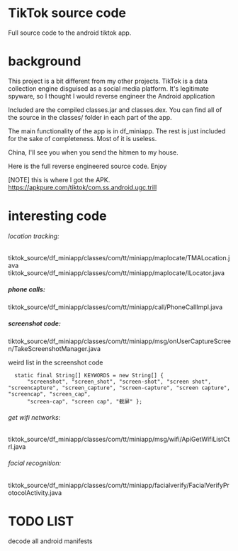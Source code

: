 # TikTok source code

Full source code to the android tiktok app.

# background

This project is a bit different from my other projects. TikTok is a data collection engine disguised as a social media platform. It's legitimate spyware, so I thought I would reverse engineer the Android application

Included are the compiled classes.jar and classes.dex. You can find all of the source in the classes/ folder in each part of the app.

The main functionality of the app is in df_miniapp. The rest is just included for the sake of completeness. Most of it is useless. 

China, I'll see you when you send the hitmen to my house.

Here is the full reverse engineered source code. Enjoy


[NOTE] this is where I got the APK. https://apkpure.com/tiktok/com.ss.android.ugc.trill

# interesting code

###### location tracking: 
tiktok_source/df_miniapp/classes/com/tt/miniapp/maplocate/TMALocation.java
tiktok_source/df_miniapp/classes/com/tt/miniapp/maplocate/ILocator.java

##### phone calls:
tiktok_source/df_miniapp/classes/com/tt/miniapp/call/PhoneCallImpl.java

##### screenshot code:
tiktok_source/df_miniapp/classes/com/tt/miniapp/msg/onUserCaptureScreen/TakeScreenshotManager.java

weird list in the screenshot code
```
  static final String[] KEYWORDS = new String[] { 
      "screenshot", "screen_shot", "screen-shot", "screen shot", "screencapture", "screen_capture", "screen-capture", "screen capture", "screencap", "screen_cap", 
      "screen-cap", "screen cap", "截屏" };
```

###### get wifi networks:
tiktok_source/df_miniapp/classes/com/tt/miniapp/msg/wifi/ApiGetWifiListCtrl.java

###### facial recognition:
tiktok_source/df_miniapp/classes/com/tt/miniapp/facialverify/FacialVerifyProtocolActivity.java 



# TODO LIST

decode all android manifests
